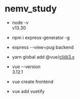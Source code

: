 # nemv_study

* node -v   
  v13.30

* npm i express-generator -g
* express --view=pug backend
* yarn global add @vue/cli@3.x
* vue --version   
  3.12.1
* vue create frontend
* vue add vuetify
